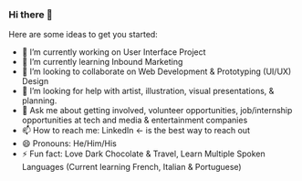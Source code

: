 ### Hi there 👋

<!--
**bucioj/bucioj** is a ✨ _special_ ✨ repository because its `README.md` (this file) appears on your GitHub profile. -->

Here are some ideas to get you started:

 - 🔭 I’m currently working on User Interface Project
 - 🌱 I’m currently learning Inbound Marketing
 - 👯 I’m looking to collaborate on Web Development & Prototyping (UI/UX) Design
 - 🤔 I’m looking for help with artist, illustration, visual presentations, & planning. 
 - 💬 Ask me about getting involved, volunteer opportunities, job/internship opportunities at tech and media & entertainment companies
 - 📫 How to reach me: LinkedIn <- is the best way to reach out
 - 😄 Pronouns: He/Him/His
 - ⚡ Fun fact: Love Dark Chocolate & Travel, Learn Multiple Spoken Languages (Current learning French, Italian & Portuguese)

